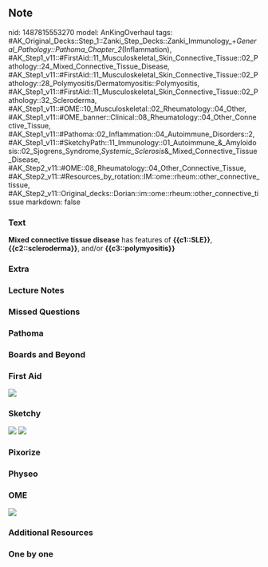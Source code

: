 ## Note
nid: 1487815553270
model: AnKingOverhaul
tags: #AK_Original_Decks::Step_1::Zanki_Step_Decks::Zanki_Immunology_+_General_Pathology::Pathoma_Chapter_2_(Inflammation), #AK_Step1_v11::#FirstAid::11_Musculoskeletal_Skin_Connective_Tissue::02_Pathology::24_Mixed_Connective_Tissue_Disease, #AK_Step1_v11::#FirstAid::11_Musculoskeletal_Skin_Connective_Tissue::02_Pathology::28_Polymyositis/Dermatomyositis::Polymyositis, #AK_Step1_v11::#FirstAid::11_Musculoskeletal_Skin_Connective_Tissue::02_Pathology::32_Scleroderma, #AK_Step1_v11::#OME::10_Musculoskeletal::02_Rheumatology::04_Other, #AK_Step1_v11::#OME_banner::Clinical::08_Rheumatology::04_Other_Connective_Tissue, #AK_Step1_v11::#Pathoma::02_Inflammation::04_Autoimmune_Disorders::2, #AK_Step1_v11::#SketchyPath::11_Immunology::01_Autoimmune_&_Amyloidosis::02_Sjogrens_Syndrome,_Systemic_Sclerosis_&_Mixed_Connective_Tissue_Disease, #AK_Step2_v11::#OME::08_Rheumatology::04_Other_Connective_Tissue, #AK_Step2_v11::#Resources_by_rotation::IM::ome::rheum::other_connective_tissue, #AK_Step2_v11::Original_decks::Dorian::im::ome::rheum::other_connective_tissue
markdown: false

### Text
<div>
  <b>Mixed connective tissue disease</b> has features of
  <b>{{c1::SLE}}</b>, <b>{{c2::scleroderma}}</b>, and/or
  <b>{{c3::polymyositis}}</b>
</div>

### Extra


### Lecture Notes


### Missed Questions


### Pathoma


### Boards and Beyond


### First Aid
<img src="tmp63qKju.png">

### Sketchy
<img src=
"SketchyMedical%202019-12-29%2012-13-38_1566160514431.jpg">
<img src="Zoverall%20picture%20(87)_1566160514431.JPG">

### Pixorize


### Physeo


### OME
<div class="ome-widget">
  <a href=
  "https://onlinemeded.org/spa/rheumatology/other-connective-tissue/acquire?ref=anki">
  <img src="_OME_AnkiFlashcards_Lesson_3.png"></a>
</div>

### Additional Resources


### One by one

